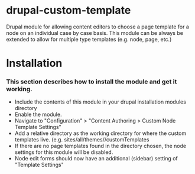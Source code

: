 # drupal-custom-template
Drupal module for allowing content editors to choose a page template for a node on an individual case by case basis.
This module can be always be extended to allow for multiple type templates (e.g. node, page, etc.)

# Installation

### This section describes how to install the module and get it working.

- Include the contents of this module in your drupal installation modules directory
- Enable the module.
- Navigate to "Configuration" > "Content Authoring > Custom Node Template Settings"
- Add a relative directory as the working directory for where the custom templates live.  (e.g. sites/all/themes/<yourtheme>/customTemplates
- If there are no page templates found in the directory chosen, the node settings for this module will be disabled.
- Node edit forms should now have an additional (sidebar) setting of "Template Settings"

